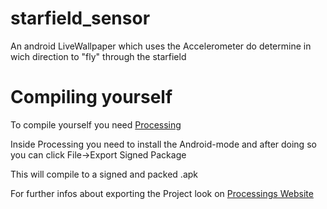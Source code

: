# starfield_sensor
An android LiveWallpaper which uses the Accelerometer do determine in wich direction to "fly" through the starfield

# Compiling yourself
To compile yourself you need [Processing](https://processing.org)

Inside Processing you need to install the Android-mode and after doing so you can click File->Export Signed Package

This will compile to a signed and packed .apk

For further infos about exporting the Project look on [Processings Website](https://android.processing.org/tutorials/distributing/index.html)

